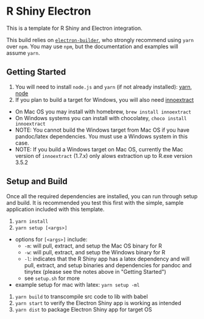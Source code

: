 # R Shiny Electron

This is a template for R Shiny and Electron integration.

This build relies on [`electron-builder`](https://github.com/electron-userland/electron-builder), who strongly recommend using `yarn` over `npm`. You may use `npm`, but the documentation and examples will assume `yarn`.

## Getting Started

1.  You will need to install `node.js` and `yarn` (if not already installed): [yarn](https://classic.yarnpkg.com/en/docs/install/), [node](https://nodejs.org/en/download/)
1.  If you plan to build a target for Windows, you will also need [innoextract](https://constexpr.org/innoextract/)
  -  On Mac OS you may install with homebrew, `brew install innoextract`
  -  On Windows systems you can install with chocolatey, `choco install innoextract`
  - NOTE: You cannot build the Windows target from Mac OS if you have pandoc/latex dependencies. You must use a Windows system in this case.
  -  NOTE: If you build a Windows target on Mac OS, currently the Mac version of `innoextract` (1.7.x) only alows extraction up to R.exe version 3.5.2

## Setup and Build

Once all the required dependencies are installed, you can run through setup and build. It is recommended you test this first with the simple, sample application included with this template.

1.  `yarn install`
1.  `yarn setup [<args>]`
  -  options for `[<args>]` include:
      -  `-m`: will pull, extract, and setup the Mac OS binary for R
      -  `-w`: will pull, extract, and setup the Windows binary for R
      -  `-l`: indicates that the R Shiny app has a latex dependency and will pull, extract, and setup binaries and dependencies for pandoc and tinytex (please see the notes above in "Getting Started")
      - see `setup.sh` for more
  - example setup for mac with latex: `yarn setup -ml`
1.  `yarn build` to transcompile src code to lib with babel
1.  `yarn start` to verify the Electron Shiny app is working as intended
1.  `yarn dist` to package Electron Shiny app for target OS

